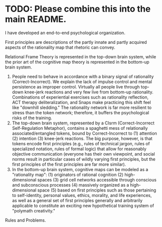 # TODO: Please combine this into the main README.

I have developed an end-to-end psychological organization.

First principles are descriptions of the partly innate and partly acquired aspects of the rationality map that rhetoric can convey.

Relational Frame Theory is represented in the top-down brain system, while the prior art of the cognitive map theory is represented in the bottom-up brain system.

1. People need to behave in accordance with a binary signal of rationality (Correct-Incorrect). We explain the lack of impulse control and mental persistence as improper control. Virtually all people live through top-down knee-jerk reactions and very few live from bottom-up rationality. Combinations of experiential exercises such as rationality reflection, ACT therapy deliteralization, and Snaps make practicing this shift feel like "downhill sledding." The rationality network is far more resilient to stress than the token network; therefore, it buffers the psychological risks of the training.
2. The top-down brain system, represented by a CIsrm (Correct-Incorrect Self-Regulation Metaphor), contains a spaghetti mess of relationally associated/entangled tokens, bound by Correct-Incorrect to (1) attention (2) intention (3) knee-jerk reactions. The big purpose, however, is that tokens encode first principles (e.g., rules of technical jargon, rules of specialized notation, rules of formal logic) that allow for reasonably objective communication (everyone has their own viewpoint, and social norms result in particular cases of wildly varying first principles, but the first principles of the first principles are far more similar).
3. In the bottom-up brain system, cognitive maps can be modeled as a "rationality map": (1) originators of rational cognition (2) high-dimensional spaces (3) grid cell networks accessible through conscious and subconscious processes (4) massively organized as a high-dimensional space (5) based on first principles such as those pertaining to self-identity, personal values, ethics, morality, and life experiences, as well as a general set of first principles generally and arbitrarily applicable to constitute an exciting new hypothetical training system of "polymath creativity."

Rules and Problems.
